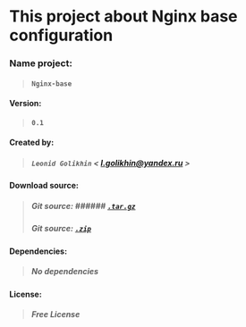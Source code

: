 
# This project about Nginx base configuration

### Name project:  
> #### **`Nginx-base`**
#### Version: 
> #### ```0.1```
#### Created by:
> ##### `Leonid Golikhin` *< l.golikhin@yandex.ru >*
#### Download source:
> ##### *Git source:* ###### [`.tar.gz`](https://gitlab.rebrainme.com/devops_users_repos/779/rebrain-devops-task1/-/archive/master/rebrain-devops-task1-master.tar.gz) ######
> ##### *Git source:* [`.zip`](https://gitlab.rebrainme.com/devops_users_repos/779/rebrain-devops-task1/-/archive/master/rebrain-devops-task1-master.zip)
#### Dependencies:
> ##### ***No dependencies***
#### License:
> ##### ***Free License***


